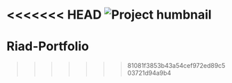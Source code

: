 <<<<<<< HEAD
![Project humbnail](./thumbnail.jpg)
=======
# Riad-Portfolio
>>>>>>> 81081f3853b43a54cef972ed89c503721d94a9b4
